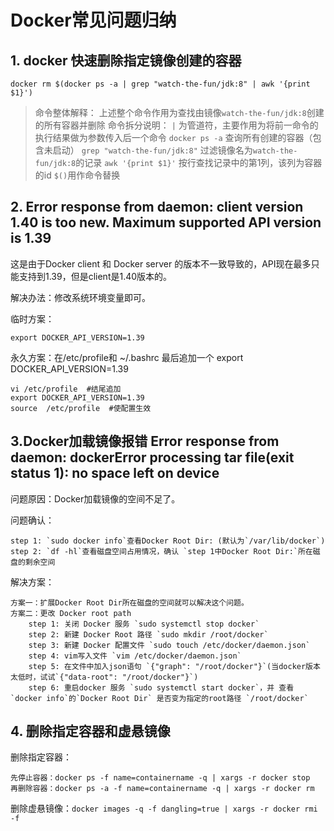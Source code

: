 # Docker常见问题归纳

## 1. docker 快速删除指定镜像创建的容器

```xshell
docker rm $(docker ps -a | grep "watch-the-fun/jdk:8" | awk '{print $1}')
```

> 命令整体解释：
>  上述整个命令作用为查找由镜像`watch-the-fun/jdk:8`创建的所有容器并删除
>  命令拆分说明：
>  `|` 为管道符，主要作用为将前一命令的执行结果做为参数传入后一个命令
>  `docker ps -a` 查询所有创建的容器（包含未启动）
>  `grep "watch-the-fun/jdk:8"` 过滤镜像名为`watch-the-fun/jdk:8`的记录
>  `awk '{print $1}'` 按行查找记录中的第1列，该列为容器的id
>  `$()`用作命令替换

## 2. Error response from daemon: client version 1.40 is too new. Maximum supported API version is 1.39

这是由于Docker client 和 Docker server 的版本不一致导致的，API现在最多只能支持到1.39，但是client是1.40版本的。

解决办法：修改系统环境变量即可。

临时方案：

```xshell
export DOCKER_API_VERSION=1.39
```

永久方案：在/etc/profile和 ~/.bashrc 最后追加一个 export DOCKER_API_VERSION=1.39

```xshell
vi /etc/profile  #结尾追加
export DOCKER_API_VERSION=1.39
source  /etc/profile  #使配置生效
```
## 3.Docker加载镜像报错 Error response from daemon: dockerError processing tar file(exit status 1): no space left on device

问题原因：Docker加载镜像的空间不足了。

问题确认：

    step 1: `sudo docker info`查看Docker Root Dir: (默认为`/var/lib/docker`)  
    step 2: `df -hl`查看磁盘空间占用情况，确认 `step 1中Docker Root Dir:`所在磁盘的剩余空间  
解决方案：

    方案一：扩展Docker Root Dir所在磁盘的空间就可以解决这个问题。
    方案二：更改 Docker root path
        step 1: 关闭 Docker 服务 `sudo systemctl stop docker`
        step 2: 新建 Docker Root 路径 `sudo mkdir /root/docker`
        step 3: 新建 Docker 配置文件 `sudo touch /etc/docker/daemon.json`
        step 4: vim写入文件 `vim /etc/docker/daemon.json`
        step 5: 在文件中加入json语句 `{"graph": "/root/docker"}`(当docker版本太低时，试试`{"data-root": "/root/docker"}`)
        step 6: 重启docker 服务 `sudo systemctl start docker`，并 查看 `docker info`的`Docker Root Dir` 是否变为指定的root路径 `/root/docker`

## 4. 删除指定容器和虚悬镜像
删除指定容器：

    先停止容器：docker ps -f name=containername -q | xargs -r docker stop
    再删除容器：docker ps -a -f name=containername -q | xargs -r docker rm

删除虚悬镜像：`docker images -q -f dangling=true | xargs -r docker rmi -f`  

